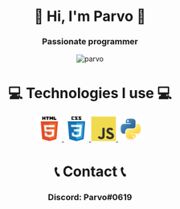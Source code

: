 <h1 align="center">👋 Hi, I'm Parvo 👋</h1>
<h3 align="center">Passionate programmer</h3>
<div align="center"><img src="https://komarev.com/ghpvc/?username=p4rvo&color=blueviolet&style=for-the-badge&label=profile+views" alt="parvo" />

<br>
<h1 align="center">💻 Technologies I use 💻</h1>
<a href="https://www.w3.org/html/" target="_blank" rel="noreferrer"> <img src="https://raw.githubusercontent.com/devicons/devicon/master/icons/html5/html5-original-wordmark.svg" alt="html5" width="50" height="50"/> </a> 
<a href="https://www.w3schools.com/css/" target="_blank" rel="noreferrer"> <img src="https://raw.githubusercontent.com/devicons/devicon/master/icons/css3/css3-original-wordmark.svg" alt="css3" width="50" height="50"/> </a> 
<a href="https://developer.mozilla.org/en-US/docs/Web/JavaScript" target="_blank" rel="noreferrer"> <img src="https://raw.githubusercontent.com/devicons/devicon/master/icons/javascript/javascript-original.svg" alt="javascript" width="50" height="50"/> </a> 
<a href="https://www.python.org" target="_blank" rel="noreferrer"> <img src="https://raw.githubusercontent.com/devicons/devicon/master/icons/python/python-original.svg" alt="python" width="50" height="50"/> </a> 

  
<br>
<h1 align="center">📞 Contact 📞</h1>
  <h3>Discord:</span> <b>Parvo#0619</b></h3> 
</div>
<br>
